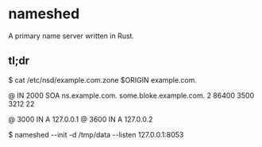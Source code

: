 # nameshed
A primary name server written in Rust.

## tl;dr

$ cat /etc/nsd/example.com.zone 
$ORIGIN example.com.

@ IN 2000 SOA ns.example.com. some\.bloke.example.com. 2 86400 3500 3212 22

@ 3000 IN A 127.0.0.1
@ 3600 IN A 127.0.0.2

$ nameshed --init -d /tmp/data --listen 127.0.0.1:8053

